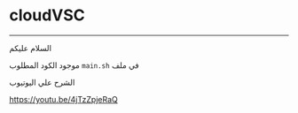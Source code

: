 # cloudVSC
---
السلام عليكم

موجود الكود المطلوب `main.sh` في ملف

الشرح علي اليوتيوب

https://youtu.be/4jTzZpjeRaQ
